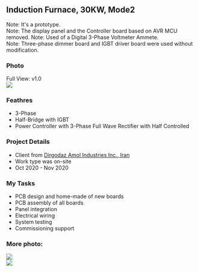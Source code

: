 ## Induction Furnace, 30KW, Mode2
Note: It's a prototype.  
Note: The display panel and the Controller board based on AVR MCU removed. 
Note: Used of a Digital 3-Phase Voltmeter Ammete.  
Note: Three-phase dimmer board and IGBT driver board were used without modification.  

### Photo
Full View: v1.0  
![](https://s32.picofile.com/file/8477640292/FullView_v1_0.jpg) 

### Feathres
- 3-Phase
- Half-Bridge with IGBT
- Power Controller with 3-Phase Full Wave Rectifier with Half Controlled  

### Project Details
- Client from [Dirgodaz Amol Industries Inc., Iran](https://dirgodazamol.com/en/)  
- Work type was on-site  
- Oct 2020 - Nov 2020  
 
### My Tasks
- PCB design and home-made of new boards 
- PCB assembly of all boards
- Panel integration
- Electrical wiring
- System testing
- Commissioning support

### More photo:
![](https://s32.picofile.com/file/8477640300/FullView2_v1_0.jpg)  
![](https://s32.picofile.com/file/8477640318/1.jpg)  
